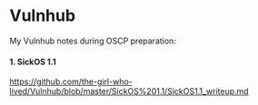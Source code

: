 # Vulnhub
My Vulnhub notes during OSCP preparation:

#### 1. SickOS 1.1
https://github.com/the-girl-who-lived/Vulnhub/blob/master/SickOS%201.1/SickOS1.1_writeup.md

